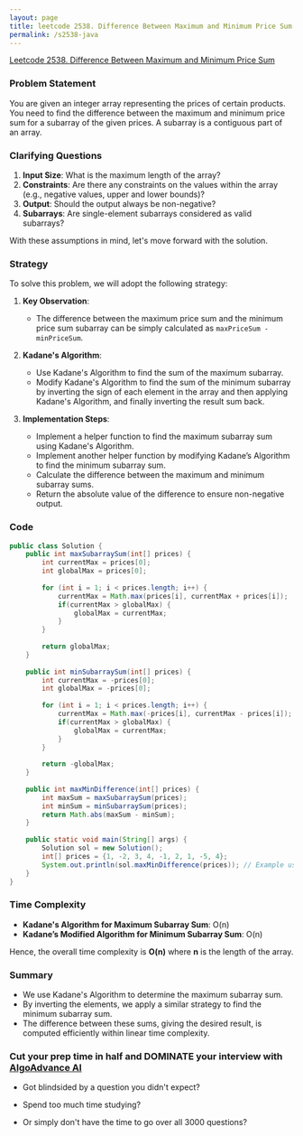 ```yaml
---
layout: page
title: leetcode 2538. Difference Between Maximum and Minimum Price Sum
permalink: /s2538-java
---
```

[Leetcode 2538. Difference Between Maximum and Minimum Price Sum](https://algoadvance.github.io/algoadvance/l2538)
### Problem Statement

You are given an integer array representing the prices of certain products. You need to find the difference between the maximum and minimum price sum for a subarray of the given prices. A subarray is a contiguous part of an array.

### Clarifying Questions

1. **Input Size**: What is the maximum length of the array?
2. **Constraints**: Are there any constraints on the values within the array (e.g., negative values, upper and lower bounds)?
3. **Output**: Should the output always be non-negative?
4. **Subarrays**: Are single-element subarrays considered as valid subarrays?

With these assumptions in mind, let's move forward with the solution.

### Strategy

To solve this problem, we will adopt the following strategy:

1. **Key Observation**: 
   - The difference between the maximum price sum and the minimum price sum subarray can be simply calculated as `maxPriceSum - minPriceSum`.
   
2. **Kadane's Algorithm**: 
   - Use Kadane's Algorithm to find the sum of the maximum subarray.
   - Modify Kadane's Algorithm to find the sum of the minimum subarray by inverting the sign of each element in the array and then applying Kadane's Algorithm, and finally inverting the result sum back.

3. **Implementation Steps**:
   - Implement a helper function to find the maximum subarray sum using Kadane's Algorithm.
   - Implement another helper function by modifying Kadane’s Algorithm to find the minimum subarray sum.
   - Calculate the difference between the maximum and minimum subarray sums.
   - Return the absolute value of the difference to ensure non-negative output.

### Code

```java
public class Solution {
    public int maxSubarraySum(int[] prices) {
        int currentMax = prices[0];
        int globalMax = prices[0];
        
        for (int i = 1; i < prices.length; i++) {
            currentMax = Math.max(prices[i], currentMax + prices[i]);
            if(currentMax > globalMax) {
                globalMax = currentMax;
            }
        }
        
        return globalMax;
    }
    
    public int minSubarraySum(int[] prices) {
        int currentMax = -prices[0];
        int globalMax = -prices[0];
        
        for (int i = 1; i < prices.length; i++) {
            currentMax = Math.max(-prices[i], currentMax - prices[i]);
            if(currentMax > globalMax) {
                globalMax = currentMax;
            }
        }
        
        return -globalMax;
    }
    
    public int maxMinDifference(int[] prices) {
        int maxSum = maxSubarraySum(prices);
        int minSum = minSubarraySum(prices);
        return Math.abs(maxSum - minSum);
    }
    
    public static void main(String[] args) {
        Solution sol = new Solution();
        int[] prices = {1, -2, 3, 4, -1, 2, 1, -5, 4};
        System.out.println(sol.maxMinDifference(prices)); // Example usage
    }
}
```

### Time Complexity

- **Kadane's Algorithm for Maximum Subarray Sum**: O(n)
- **Kadane’s Modified Algorithm for Minimum Subarray Sum**: O(n)

Hence, the overall time complexity is **O(n)** where **n** is the length of the array.

### Summary

- We use Kadane's Algorithm to determine the maximum subarray sum.
- By inverting the elements, we apply a similar strategy to find the minimum subarray sum.
- The difference between these sums, giving the desired result, is computed efficiently within linear time complexity.


### Cut your prep time in half and DOMINATE your interview with [AlgoAdvance AI](https://algoAdvance.com)

- Got blindsided by a question you didn't expect?

- Spend too much time studying?

- Or simply don't have the time to go over all 3000 questions?


